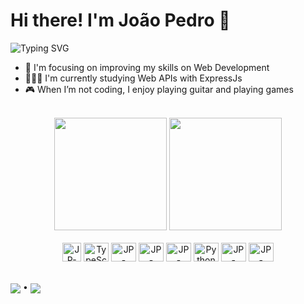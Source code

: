 # Hi there! I'm João Pedro 👋

<img src="https://readme-typing-svg.herokuapp.com?font=&weight=900&size=21&pause=1000&color=9745F5&width=435&lines=Turning+ideas+into+code+%F0%9F%A7%91%F0%9F%8F%BB%E2%80%8D%F0%9F%92%BB%E2%98%95" alt="Typing SVG" />

* 🚀 I'm focusing on improving my skills on Web Development
* 🧑🏻‍💻 I'm currently studying Web APIs with ExpressJs
* 🎮 When I’m not coding, I enjoy playing guitar and playing games

<br>

<div align=center>
  <img height="180em" src="https://github-readme-stats.vercel.app/api?username=jpedroccruz&show_icons=true&theme=midnight-purple&include_all_commits=true&count_private=true"/>
  <img height="180em" src="https://github-readme-stats.vercel.app/api/top-langs/?username=jpedroccruz&layout=compact&langs_count=7&theme=midnight-purple"/>
</div>

<br>

<div align=center>
  <img alt="JP-JavaScript" "width="40" height="30" src="https://cdn.jsdelivr.net/gh/devicons/devicon@latest/icons/javascript/javascript-original.svg" />
  <img alt="TypeScript" width="40" height="30" src="https://cdn.jsdelivr.net/gh/devicons/devicon@latest/icons/typescript/typescript-original.svg" />
  <img alt="JP-HTML5" width="40" height="30" src="https://cdn.jsdelivr.net/gh/devicons/devicon@latest/icons/html5/html5-original.svg" />
  <img alt="JP-CSS3" width="40" height="30" src="https://cdn.jsdelivr.net/gh/devicons/devicon@latest/icons/css3/css3-original.svg" />                
  <img alt="JP-ReactJs" width="40" height="30" src="https://cdn.jsdelivr.net/gh/devicons/devicon@latest/icons/react/react-original.svg" /> 
  <img alt="Python" width="40" height="30" src="https://cdn.jsdelivr.net/gh/devicons/devicon@latest/icons/python/python-original.svg" />
  <img alt="JP-NodeJs" width="40" height="30" src="https://cdn.jsdelivr.net/gh/devicons/devicon@latest/icons/nodejs/nodejs-original.svg" />
  <img alt="JP-MySQL" width="40" height="30" src="https://cdn.jsdelivr.net/gh/devicons/devicon@latest/icons/mysql/mysql-original-wordmark.svg" />
</div>

##

<div>
  <a href="https://www.linkedin.com/in/jpedroccruz/" target="_blank"><img  align="center" src="https://img.shields.io/badge/LinkedIn-0077B5?style=for-the-badge&logo=linkedin&logoColor=white"/></a>
  •
  <a href="https://open.spotify.com/user/hol5mqsslm07923fyn58qtdgr?si=e47d8ff946fe4270" target="_blank"><img align="center" src="https://img.shields.io/badge/Spotify-1ED760?&style=for-the-badge&logo=spotify&logoColor=white"/></a>
</div>
